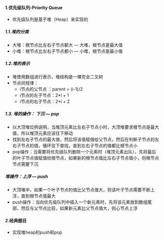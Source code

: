 #### 1.优先级队列-Priority Queue

- 优先级队列是基于堆（Heap）来实现的

##### 1.1.堆的分类

- 大堆：根节点比左右子节点都大 — 大堆，根节点是最大值
- 小堆：根节点比左右子节点都小 — 小堆，根节点是最小值

##### 1.2.堆的表示

- 堆使用数组进行表示，堆结构是一棵完全二叉树
- 节点间规律：
  - i节点的父节点 ：parent = (i-1)/2
  - i节点的左子节点：2*i + 1
  - i节点的右子节点：2*i + 2

##### 1.3. 堆的操作： 下沉 — pop

- 以大顶堆位例说明，当堆顶元素比左右子节点小时，大顶堆要求根节点是最大值，所以堆顶元素应该往下移动
- 找到左右子节点的最大值，然后将该值赋值给父节点，然后在判断子节点的左右子节点的值，循环往下查找，直到左右子节点的值都比根节点小
- pop操作：当需要将优先级队列删除一个元素时（堆顶元素出队），先将最后的叶子节点值赋值给根节点，如果新的根节点值比左右子节点值小，则根节点节点需要下沉

##### 堆操作：上浮 — push

- 大顶堆中，如果一个叶子节点的值比父节点值大，则该叶子节点需要不断上浮，直到根节点值最大
- push操作：当向优先级队列中插入一个新元素时，先将该元素放到数组尾部，然后与父节点比较，如果新元素比父节点值大，则心节点上浮

#### 2.经典题目

- 实现堆heap的push和pop

















